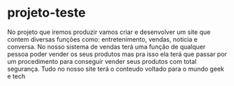 # projeto-teste
No projeto que iremos produzir vamos criar e desenvolver um site que contem diversas funções como: entretenimento, vendas, noticia e conversa.
 No nosso sistema de vendas terá uma função de qualquer pessoa poder vender os seus produtos mas pra isso ela terá que passar por um 
 procedimento para conseguir vender seus produtos com total segurança.
 Tudo no nosso site terá o conteudo voltado para o mundo geek e tech
